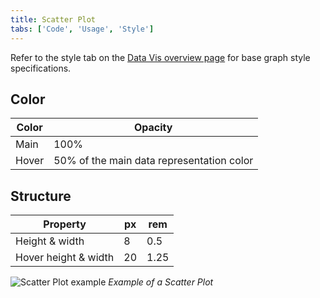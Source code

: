 ```yaml
---
title: Scatter Plot
tabs: ['Code', 'Usage', 'Style']
---
```


Refer to the style tab on the [Data Vis overview page](/data-visualization/overview/style) for base graph style specifications.

## Color

| Color | Opacity                                   |
| ----- | ----------------------------------------- |
| Main  | 100%                                      |
| Hover | 50% of the main data representation color |

## Structure

| Property             | px  | rem  |
| -------------------- | --- | ---- |
| Height & width       | 8   | 0.5  |
| Hover height & width | 20  | 1.25 |

![Scatter Plot example](images/style-scatter-plot.png)
_Example of a Scatter Plot_
